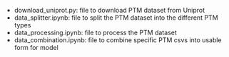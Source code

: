 - download_uniprot.py: file to download PTM dataset from Uniprot
- data_splitter.ipynb: file to split the PTM dataset into the different PTM types
- data_processing.ipynb: file to process the PTM dataset
- data_combination.ipynb: file to combine specific PTM csvs into usable form for model
